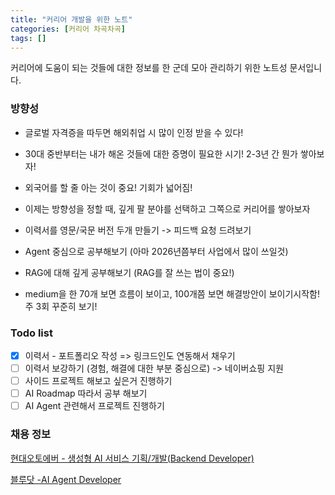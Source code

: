 ```yaml
---
title: "커리어 개발을 위한 노트"
categories: [커리어 차곡차곡]
tags: []
---
```


커리어에 도움이 되는 것들에 대한 정보를 한 군데 모아 관리하기 위한 노트성 문서입니다.

### 방향성

- 글로벌 자격증을 따두면 해외취업 시 많이 인정 받을 수 있다!
- 30대 중반부터는 내가 해온 것들에 대한 증명이 필요한 시기! 2-3년 간 뭔가 쌓아보자!
- 외국어를 할 줄 아는 것이 중요! 기회가 넓어짐!
- 이제는 방향성을 정할 때, 깊게 팔 분야를 선택하고 그쪽으로 커리어를 쌓아보자
- 이력서를 영문/국문 버전 두개 만들기 -> 피드백 요청 드려보기

- Agent 중심으로 공부해보기 (아마 2026년쯤부터 사업에서 많이 쓰일것)
- RAG에 대해 깊게 공부해보기 (RAG를 잘 쓰는 법이 중요!)
- medium을 한 70개 보면 흐름이 보이고, 100개쯤 보면 해결방안이 보이기시작함! 주 3회 꾸준히 보기!

### Todo list

- [x] 이력서 - 포트폴리오 작성 => 링크드인도 연동해서 채우기
- [ ] 이력서 보강하기 (경험, 해결에 대한 부분 중심으로) -> 네이버쇼핑 지원
- [ ] 사이드 프로젝트 해보고 싶은거 진행하기
- [ ] AI Roadmap 따라서 공부 해보기
- [ ] AI Agent 관련해서 프로젝트 진행하기

### 채용 정보

[현대오토에버 - 생성형 AI 서비스 기획/개발(Backend Developer)](https://www.linkedin.com/jobs/search/?alertAction=viewjobs&currentJobId=4093071374&distance=25&f_TPR=a1734607674-&geoId=103588929&keywords=%EC%86%8C%ED%94%84%ED%8A%B8%EC%9B%A8%EC%96%B4%20%EC%97%94%EC%A7%80%EB%8B%88%EC%96%B4&origin=JOB_ALERT_IN_APP_NOTIFICATION&originToLandingJobPostings=4104151391&savedSearchId=14685528684&sortBy=R&start=50)

[블루닷 -AI Agent Developer](https://www.linkedin.com/jobs/search/?alertAction=viewjobs&currentJobId=4083272693&distance=25&f_TPR=a1734607674-&geoId=103588929&keywords=%EC%86%8C%ED%94%84%ED%8A%B8%EC%9B%A8%EC%96%B4%20%EC%97%94%EC%A7%80%EB%8B%88%EC%96%B4&origin=JOB_ALERT_IN_APP_NOTIFICATION&originToLandingJobPostings=4104151391&savedSearchId=14685528684&sortBy=R&start=50)
